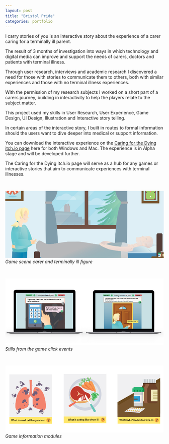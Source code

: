 ```yaml
---
layout: post
title: "Bristol Pride"
categories: portfolio
---
```


I carry stories of you is an interactive story about the experience of a carer caring for a terminally ill parent.

The result of 3 months of investigation into ways in which technology and digital media can improve and support the needs of carers, doctors and patients with terminal illness.

Through user research, interviews and academic research I discovered a need for those with stories to communicate them to others, both with similar experiences and those with no terminal illness experiences.

With the permission of my research subjects I worked on a short part of a carers journey, building in interactivity to help the players relate to the subject matter.

This project used my skills in User Research, User Experience, Game Design, UI Design, Illustration and Interactive story telling.

In certain areas of the interactive story, I built in routes to formal information should the users want to dive deeper into medical or support information.

You can download the interactive experience on the [Caring for the Dying itch.io page](https://caringforthedying.itch.io/i-carry-stories-of-you) here for both Windows and Mac. The experience is in Alpha stage and will be developed further.

The Caring for the Dying itch.io page will serve as a hub for any games or interactive stories that aim to communicate experiences with terminal illnesses.


<br />

![Game scene carer and terminally ill figure](https://github.com/Erioldoesdesign/erioldoesdesign.github.io/blob/master/images/soy-slide-2.jpeg?raw=true "Game scene carer and terminally ill figure")
*Game scene carer and terminally ill figure*

<br />

![Stills from the game click events](https://github.com/Erioldoesdesign/erioldoesdesign.github.io/blob/master/images/soy-slide-1.jpeg?raw=true "Stills from the game click events")
*Stills from the game click events*

<br />

![Game information modules](https://github.com/Erioldoesdesign/erioldoesdesign.github.io/blob/master/images/soy-slide-3.jpeg?raw=true "Game information modules")
*Game information modules*


